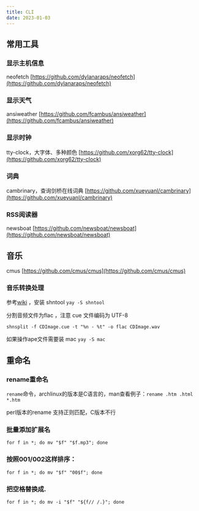 ```yaml
---
title: CLI
date: 2023-01-03
---
```


## 常用工具

### 显示主机信息

neofetch [https://github.com/dylanaraps/neofetch](https://github.com/dylanaraps/neofetch)

### 显示天气

ansiweather [https://github.com/fcambus/ansiweather](https://github.com/fcambus/ansiweather)

### 显示时钟

tty-clock，大字体、多种颜色 [https://github.com/xorg62/tty-clock](https://github.com/xorg62/tty-clock)

### 词典
cambrinary，查询剑桥在线词典 [https://github.com/xueyuanl/cambrinary](https://github.com/xueyuanl/cambrinary)

### RSS阅读器

newsboat [https://github.com/newsboat/newsboat](https://github.com/newsboat/newsboat)

## 音乐

cmus [https://github.com/cmus/cmus](https://github.com/cmus/cmus)

### 音乐转换处理

参考[wiki](https://wiki.archlinux.org/title/CUE_Splitting) ，安装 shntool `yay -S shntool`

分割音频文件为flac ，注意 cue 文件编码为 UTF-8

`shnsplit -f CDImage.cue -t "%n - %t" -o flac CDImage.wav`

如果操作ape文件需要装 mac `yay -S mac`

## 重命名

### rename重命名

`rename`命令，archlinux的版本是C语言的，man查看例子：`rename .htm .html *.htm`

perl版本的rename 支持正则匹配，C版本不行

### 批量添加扩展名

`for f in *; do mv "$f" "$f.mp3"; done`

### 按照001/002这样排序：

`for f in *; do mv "$f" "00$f"; done`

### 把空格替换成.

`for f in *; do mv -i "$f" "${f// /.}"; done`

